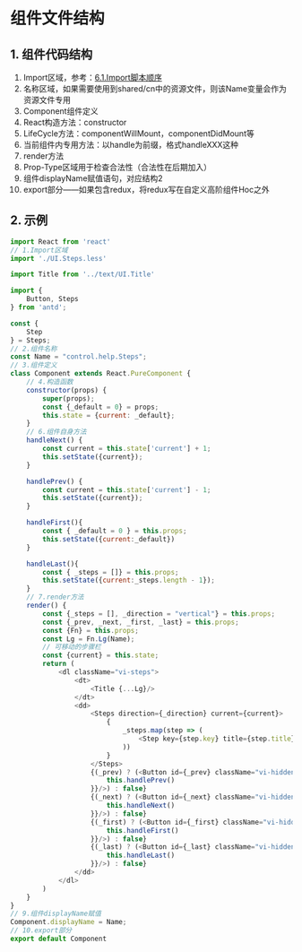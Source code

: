 # 组件文件结构

## 1. 组件代码结构

1. Import区域，参考：[6.1.Import脚本顺序](/environment/km1002-front-end/km1002-6kai-fa-gui-fan/61importjiao-ben-shun-xu.md)
2. 名称区域，如果需要使用到shared/cn中的资源文件，则该Name变量会作为资源文件专用
3. Component组件定义
4. React构造方法：constructor
5. LifeCycle方法：componentWillMount，componentDidMount等
6. 当前组件内专用方法：以handle为前缀，格式handleXXX这种
7. render方法
8. Prop-Type区域用于检查合法性（合法性在后期加入）
9. 组件displayName赋值语句，对应结构2
10. export部分——如果包含redux，将redux写在自定义高阶组件Hoc之外

## 2. 示例

```javascript
import React from 'react'
// 1.Import区域
import './UI.Steps.less'

import Title from '../text/UI.Title'

import {
    Button, Steps
} from 'antd';

const {
    Step
} = Steps;
// 2.组件名称
const Name = "control.help.Steps";
// 3.组件定义
class Component extends React.PureComponent {
    // 4.构造函数
    constructor(props) {
        super(props);
        const {_default = 0} = props;
        this.state = {current: _default};
    }
    // 6.组件自身方法
    handleNext() {
        const current = this.state['current'] + 1;
        this.setState({current});
    }

    handlePrev() {
        const current = this.state['current'] - 1;
        this.setState({current});
    }

    handleFirst(){
        const { _default = 0 } = this.props;
        this.setState({current:_default})
    }

    handleLast(){
        const { _steps = []} = this.props;
        this.setState({current:_steps.length - 1});
    }
    // 7.render方法
    render() {
        const {_steps = [], _direction = "vertical"} = this.props;
        const {_prev, _next, _first, _last} = this.props;
        const {Fn} = this.props;
        const Lg = Fn.Lg(Name);
        // 可移动的步骤栏
        const {current} = this.state;
        return (
            <dl className="vi-steps">
                <dt>
                    <Title {...Lg}/>
                </dt>
                <dd>
                    <Steps direction={_direction} current={current}>
                        {
                            _steps.map(step => (
                                <Step key={step.key} title={step.title} description={step.info}/>
                            ))
                        }
                    </Steps>
                    {(_prev) ? (<Button id={_prev} className="vi-hidden-btn" onClick={() => {
                        this.handlePrev()
                    }}/>) : false}
                    {(_next) ? (<Button id={_next} className="vi-hidden-btn" onClick={() => {
                        this.handleNext()
                    }}/>) : false}
                    {(_first) ? (<Button id={_first} className="vi-hidden-btn" onClick={() => {
                        this.handleFirst()
                    }}/>) : false}
                    {(_last) ? (<Button id={_last} className="vi-hidden-btn" onClick={() => {
                        this.handleLast()
                    }}/>) : false}
                </dd>
            </dl>
        )
    }
}
// 9.组件displayName赋值
Component.displayName = Name;
// 10.export部分
export default Component
```



